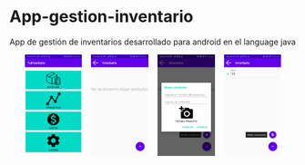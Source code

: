 # App-gestion-inventario
App de gestión de inventarios desarrollado para android en el language java
<div align="center">
           <img width="20%" src="assets/imag1.jpeg" alt="Pantalla principal" title="Pantalla principal">
           <img height="0" width="8px">
           <img width="20%" src="assets/imag2.jpeg" alt="Pantalla de vista del inventario vacio" title="Pantalla de vista del inventario vacio">
           <img height="0" width="8px">
           <img width="20%" src="assets/imag3.jpeg" alt="Pantalla de ingreso de inventario" title="Pantalla de ingreso de inventario">
           <img height="0" width="8px">
           <img width="20%" src="assets/imag4.jpeg" alt="Pantalla de vista del inventario" title="Pantalla de vista del inventario ">
</div>

